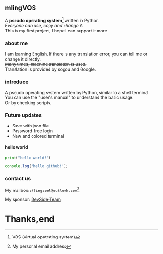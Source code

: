 ## mlingVOS  ##  
A **pseudo operating system**[^1] written in Python.  
_Everyone can use, copy and change it._  
This is my first project, I hope I can support it more. 

### about me ###  
I am learning English. If there is any translation error, you can tell me or change it directly.  
~~Many times, machine translation is used.~~  
Translation is provided by sogou and Google.
### introduce ###
A pseudo operating system written by Python, similar to a shell terminal.
You can use the "user's manual" to understand the basic usage.  
Or by checking scripts.
###
### Future updates ###
* Save with json file
* Password-free login
* New and colored terminal

#### hello world ###

```Python
print("hello world!")
```
```Javascript
console.log('hello github!');
```

### contact us ###
My mailbox:`chlingzool@outlook.com`[^2]
[^1]: VOS (virtual opetrating system)
[^2]: My personal email address


My sponsor: [DevSide-Team](https://teamside.dev/)

# Thanks,end #